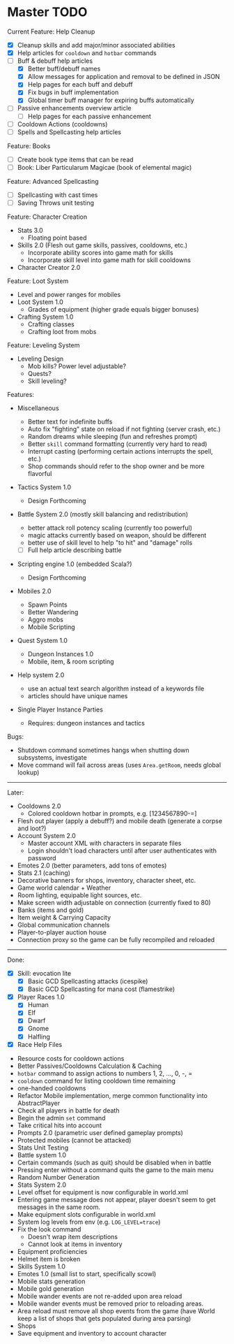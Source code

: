 # Master TODO

Current Feature: Help Cleanup
- [x] Cleanup skills and add major/minor associated abilities
- [x] Help articles for `cooldown` and `hotbar` commands
- [ ] Buff & debuff help articles
  - [x] Better buff/debuff names
  - [x] Allow messages for application and removal to be defined in JSON
  - [x] Help pages for each buff and debuff
  - [x] Fix bugs in buff implementation
  - [x] Global timer buff manager for expiring buffs automatically
- [ ] Passive enhancements overview article
  - [ ] Help pages for each passive enhancement
- [ ] Cooldown Actions (cooldowns)
- [ ] Spells and Spellcasting help articles

Feature: Books
- [ ] Create book type items that can be read
- [ ] Book: Liber Particularum Magicae (book of elemental magic)

Feature: Advanced Spellcasting
- [ ] Spellcasting with cast times
- [ ] Saving Throws unit testing

Feature: Character Creation
- Stats 3.0
  - Floating point based
- Skills 2.0 (Flesh out game skills, passives, cooldowns, etc.)
  - Incorporate ability scores into game math for skills
  - Incorporate skill level into game math for skill cooldowns
- Character Creator 2.0

Feature: Loot System
- Level and power ranges for mobiles
- Loot System 1.0
  - Grades of equipment (higher grade equals bigger bonuses)
- Crafting System 1.0
  - Crafting classes
  - Crafting loot from mobs

Feature: Leveling System
- Leveling Design
  - Mob kills? Power level adjustable?
  - Quests?
  - Skill leveling?

Features:
- Miscellaneous
  - Better text for indefinite buffs
  - Auto fix "fighting" state on reload if not fighting (server crash, etc.)
  - Random dreams while sleeping (fun and refreshes prompt)
  - Better `skill` command formatting (currently very hard to read)
  - Interrupt casting (performing certain actions interrupts the spell, etc.)
  - Shop commands should refer to the shop owner and be more flavorful

- Tactics System 1.0
  - Design Forthcoming

- Battle System 2.0 (mostly skill balancing and redistribution)
  - better attack roll potency scaling (currently too powerful)
  - magic attacks currently based on weapon, should be different
  - better use of skill level to help "to hit" and "damage" rolls
  - [ ] Full help article describing battle

- Scripting engine 1.0 (embedded Scala?)
  - Design Forthcoming

- Mobiles 2.0
  - Spawn Points
  - Better Wandering
  - Aggro mobs
  - Mobile Scripting

- Quest System 1.0
  - Dungeon Instances 1.0
  - Mobile, item, & room scripting

- Help system 2.0
  - use an actual text search algorithm instead of a keywords file
  - articles should have unique names

- Single Player Instance Parties
  - Requires: dungeon instances and tactics

Bugs:
- Shutdown command sometimes hangs when shutting down subsystems, investigate
- Move command will fail across areas (uses `Area.getRoom`, needs global lookup)

--------------------------------------------------------------------------------

Later:
- Cooldowns 2.0
  - Colored cooldown hotbar in prompts, e.g. [1234567890-=]
- Flesh out player (apply a debuff?) and mobile death (generate a corpse and loot?)
- Account System 2.0
  - Master account XML with characters in separate files
  - Login shouldn't load characters until after user authenticates with password
- Emotes 2.0 (better parameters, add tons of emotes)
- Stats 2.1 (caching)
- Decorative banners for shops, inventory, character sheet, etc.
- Game world calendar + Weather
- Room lighting, equipable light sources, etc.
- Make screen width adjustable on connection (currently fixed to 80)
- Banks (items and gold)
- Item weight & Carrying Capacity
- Global communication channels
- Player-to-player auction house
- Connection proxy so the game can be fully recompiled and reloaded

--------------------------------------------------------------------------------

Done:
- [x] Skill: evocation lite
  - [x] Basic GCD Spellcasting attacks (icespike)
  - [x] Basic GCD Spellcasting for mana cost (flamestrike)
- [x] Player Races 1.0
  - [x] Human
  - [x] Elf
  - [x] Dwarf
  - [x] Gnome
  - [x] Halfling
- [x] Race Help Files
- Resource costs for cooldown actions
- Better Passives/Cooldowns Calculation & Caching
- `hotbar` command to assign actions to numbers 1, 2, ..., 0, -, =
- `cooldown` command for listing cooldown time remaining
- one-handed cooldowns
- Refactor Mobile implementation, merge common functionality into AbstractPlayer
- Check all players in battle for death
- Begin the admin `set` command
- Take critical hits into account
- Prompts 2.0 (parametric user defined gameplay prompts)
- Protected mobiles (cannot be attacked)
- Stats Unit Testing
- Battle system 1.0
- Certain commands (such as quit) should be disabled when in battle
- Pressing enter without a command quits the game to the main menu
- Random Number Generation
- Stats System 2.0
- Level offset for equipment is now configurable in world.xml
- Entering game message does not appear, player doesn't seem to get messages
  in the same room.
- Make equipment slots configurable in world.xml
- System log levels from env (e.g. `LOG_LEVEL=trace`)
- Fix the look command
  - Doesn't wrap item descriptions
  - Cannot look at items in inventory
- Equipment proficiencies
- Helmet item is broken
- Skills System 1.0
- Emotes 1.0 (small list to start, specifically scowl)
- Mobile stats generation
- Mobile gold generation
- Mobile wander events are not re-added upon area reload
- Mobile wander events must be removed prior to reloading areas.
- Area reload must remove all shop events from the game (have World keep a
  list of shops that gets populated during area parsing)
- Shops
- Save equipment and inventory to account character
